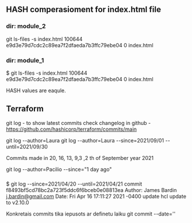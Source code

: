 ## HASH comperasioment for index.html file

### dir: module_2
git ls-files -s index.html
100644 e9d3e79d7cdc2c89ea7f2dfaeda7b3ffc79ebe04 0       index.html

### dir: module_1
$ git ls-files -s index.html
100644 e9d3e79d7cdc2c89ea7f2dfaeda7b3ffc79ebe04 0       index.html


HASH values are eaqule.


## Terraform

git log - to show latest commits
check changelog in github -  https://github.com/hashicorp/terraform/commits/main

git log --author=Laura
git log --author=Laura --since=2021/09/01 --until=2021/09/30

Commits made in 20, 16, 13, 9,3 ,2 th of September year 2021


git log --author=Pacilio --since="1 day ago"
 
###  
 $ git log --since=2021/04/20 --until=2021/04/21
commit f8493bf5cd78bc2a723f5ddc6f6bceb0e08813ea
Author: James Bardin <j.bardin@gmail.com>
Date:   Fri Apr 16 17:11:27 2021 -0400
update hcl
update to v2.10.0
	
Konkretais commits tika iepusots ar definetu laiku git commit --date=''
	
	
	
